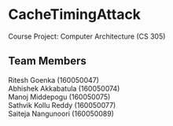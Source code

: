 # CacheTimingAttack
Course Project: Computer Architecture (CS 305) <br>

## Team Members
Ritesh Goenka       (160050047)<br>
Abhishek Akkabatula (160050074)<br>
Manoj Middepogu     (160050075)<br>
Sathvik Kollu Reddy (160050077)<br>
Saiteja Nangunoori  (160050089)<br>
